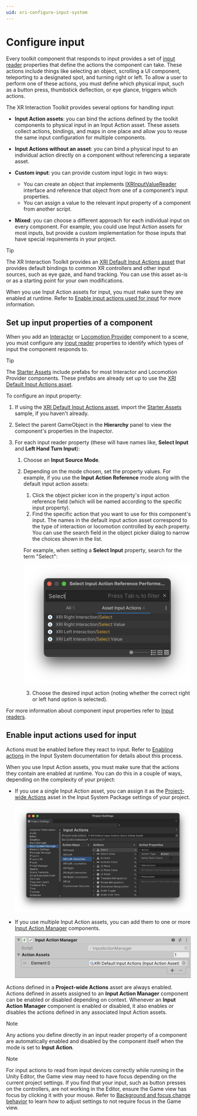 ```yaml
---
uid: xri-configure-input-system
---
```


# Configure input

Every toolkit component that responds to input provides a set of [input reader](xref:xri-input-readers) properties that define the actions the component can take. These actions include things like selecting an object, scrolling a UI component, teleporting to a designated spot, and turning right or left. To allow a user to perform one of these actions, you must define which physical input, such as a button press, thumbstick deflection, or eye glance, triggers which actions. 

The XR Interaction Toolkit provides several options for handling input:

* **Input Action assets**: you can bind the actions defined by the toolkit components to physical input in an Input Action asset. These assets collect actions, bindings, and maps in one place and allow you to reuse the same input configuration for multiple components.
* **Input Actions without an asset**: you can bind a physical input to an individual action directly on a component without referencing a separate asset. 
* **Custom input**: you can provide custom input logic in two ways:

    * You can create an object that implements [IXRInputValueReader](xref:UnityEngine.XR.Interaction.Toolkit.Inputs.Readers.IXRInputValueReader`1) interface and reference that object from one of a component’s input properties.
    * You can assign a value to the relevant input property of a component from another script.

* **Mixed**: you can choose a different approach for each individual input on every component. For example, you could use Input Action assets for most inputs, but provide a custom implementation for those inputs that have special requirements in your project.

> [!TIP]
> The XR Interaction Toolkit provides an [XRI Default Input Actions asset](xref:xri-samples-starter-assets#input-actions-asset) that provides default bindings to common XR controllers and other input sources, such as eye gaze, and hand tracking. You can use this asset as-is or as a starting point for your own modifications.

When you use Input Action assets for input, you must make sure they are enabled at runtime. Refer to [Enable input actions used for input](#enable-input-actions) for more information.

## Set up input properties of a component

When you add an [Interactor](xref:xri-interactor-components) or [Locomotion Provider](xref:xri-locomotion-providers) component to a scene, you must configure any [input reader](xref:xri-input-readers) properties to identify which types of input the component responds to.

> [!TIP]
> The [Starter Assets](xref:xri-samples-starter-assets) include prefabs for most Interactor and Locomotion Provider components. These prefabs are already set up to use the [XRI Default Input Actions asset](xref:xri-samples-starter-assets#input-actions-asset).

To configure an input property:

1. If using the [XRI Default Input Actions asset](xref:xri-samples-starter-assets#input-actions-asset), import the [Starter Assets](xref:xri-samples-starter-assets) sample, if you haven't already.
2. Select the parent GameObject in the **Hierarchy** panel to view the component's properties in the Inspector.
3. For each input reader property (these will have names like, **Select Input** and **Left Hand Turn Input**):

   1. Choose an **Input Source Mode**.
   2. Depending on the mode chosen, set the property values. For example, if you use the **Input Action Reference** mode along with the default input action assets:

      1. Click the object picker icon in the property's input action reference field (which will be named according to the specific input property).
      2. Find the specific action that you want to use for this component's input. The names in the default input action asset correspond to the type of interaction or locomotion controlled by each property. You can use the search field in the object picker dialog to narrow the choices shown in the list. 
      
      For example, when setting a **Select Input** property, search for the term "Select":

      ![](images/input-asset-search.png)

      3. Choose the desired input action (noting whether the correct right or left hand option is selected).

For more information about component input properties refer to [Input readers](xref:xri-input-readers).

<a name="enable-input-actions"></a>
## Enable input actions used for input

Actions must be enabled before they react to input. Refer to [Enabling actions](xref:input-system-actions#enabling-actions) in the Input System documentation for details about this process. 

When you use Input Action assets, you must make sure that the actions they contain are enabled at runtime. You can do this in a couple of ways, depending on the complexity of your project:

* If you use a single Input Action asset, you can assign it as the [Project-wide Actions](xref:project-wide-actions#create-and-assign-a-project-wide-actions-asset) asset in the Input System Package settings of your project.

   ![](images/project-wide-actions.png)

* If you use multiple Input Action assets, you can add them to one or more [Input Action Manager](xref:xri-input-action-manager) components.

   ![input-action-manager](images/input-action-manager.png)

Actions defined in a **Project-wide Actions** asset are always enabled. Actions defined in assets assigned to an **Input Action Manager** component can be enabled or disabled depending on context. Whenever an **Input Action Manager** component is enabled or disabled, it also enables or disables the actions defined in any associated Input Action assets. 

> [!NOTE]
> Any actions you define directly in an input reader property of a component are automatically enabled and disabled by the component itself when the mode is set to **Input Action**.

> [!NOTE]
> For input actions to read from input devices correctly while running in the Unity Editor, the Game view may need to have focus depending on the current project settings. If you find that your input, such as button presses on the controllers, are not working in the Editor, ensure the Game view has focus by clicking it with your mouse. Refer to [Background and focus change behavior](xref:input-system-devices#background-and-focus-change-behavior) to learn how to adjust settings to not require focus in the Game view.